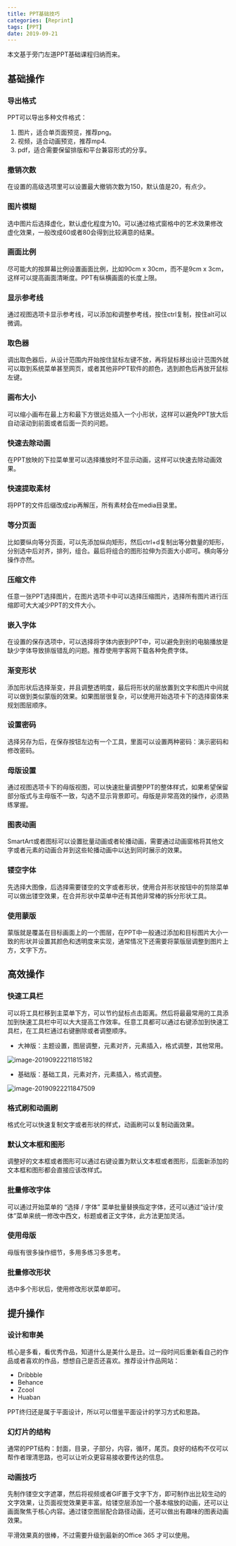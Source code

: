 ```yaml
---
title: PPT基础技巧
categories: [Reprint]
tags: [PPT]
date: 2019-09-21
---
```

本文基于旁门左道PPT基础课程归纳而来。

<!-- more -->

## 基础操作

### 导出格式

PPT可以导出多种文件格式：

1. 图片，适合单页面预览，推荐png。
2. 视频，适合动画预览，推荐mp4.
3. pdf，适合需要保留排版和平台兼容形式的分享。

### 撤销次数

在设置的高级选项里可以设置最大撤销次数为150，默认值是20，有点少。

### 图片模糊

选中图片后选择虚化，默认虚化程度为10。可以通过格式窗格中的艺术效果修改虚化效果，一般改成60或者80会得到比较满意的结果。

### 画面比例

尽可能大的按屏幕比例设置画面比例，比如90cm x 30cm，而不是9cm x 3cm，这样可以提高画面清晰度。PPT有纵横画面的长度上限。

### 显示参考线

通过视图选项卡显示参考线，可以添加和调整参考线，按住ctrl复制，按住alt可以微调。

### 取色器

调出取色器后，从设计范围内开始按住鼠标左键不放，再将鼠标移出设计范围外就可以取到系统菜单甚至网页，或者其他非PPT软件的颜色，选到颜色后再放开鼠标左键。

### 画布大小

可以缩小画布在最上方和最下方很远处插入一个小形状，这样可以避免PPT放大后自动滚动到前面或者后面一页的问题。

### 快速去除动画

在PPT放映的下拉菜单里可以选择播放时不显示动画，这样可以快速去除动画效果。

### 快速提取素材

将PPT的文件后缀改成zip再解压，所有素材会在media目录里。

### 等分页面

比如要纵向等分页面，可以先添加纵向矩形，然后ctrl+d复制出等分数量的矩形，分别选中后对齐，排列，组合。最后将组合的图形拉伸为页面大小即可。横向等分操作亦然。

### 压缩文件

任意一张PPT选择图片，在图片选项卡中可以选择压缩图片，选择所有图片进行压缩即可大大减少PPT的文件大小。

### 嵌入字体

在设置的保存选项中，可以选择将字体内嵌到PPT中，可以避免到别的电脑播放是缺少字体导致排版错乱的问题。推荐使用字客网下载各种免费字体。

### 渐变形状

添加形状后选择渐变，并且调整透明度，最后将形状的层放置到文字和图片中间就可以做到类似蒙版的效果。如果图层很复杂，可以使用开始选项卡下的选择窗体来规划图层顺序。

### 设置密码

选择另存为后，在保存按钮左边有一个工具，里面可以设置两种密码：演示密码和修改密码。

### 母版设置

通过视图选项卡下的母版视图，可以快速批量调整PPT的整体样式，如果希望保留部分版式与主母版不一致，勾选不显示背景即可。母版是非常高效的操作，必须熟练掌握。

### 图表动画

SmartArt或者图标可以设置批量动画或者轮播动画，需要通过动画窗格将其他文字或者元素的动画合并到这些轮播动画中以达到同时展示的效果。

### 镂空字体

先选择大图像，后选择需要镂空的文字或者形状，使用合并形状按钮中的剪除菜单可以做出镂空效果，在合并形状中菜单中还有其他非常棒的拆分形状工具。

### 使用蒙版

蒙版就是覆盖在目标画面上的一个图层，在PPT中一般通过添加和目标图片大小一致的形状并设置其颜色和透明度来实现，通常情况下还需要将蒙版层调整到图片上方，文字下方。

## 高效操作

### 快速工具栏

可以将工具栏移到主菜单下方，可以节约鼠标点击距离。然后将最最常用的工具添加到快速工具栏中可以大大提高工作效率。任意工具都可以通过右键添加到快速工具栏，在工具栏通过右键删除或者调整顺序。

- 大神版：主题设置，图层调整，元素对齐，元素插入，格式调整，其他常用。

![image-20190922211815182](https://tobyqin.github.io/images/image-20190922211815182.png)

- 基础版：基础工具，元素对齐，元素插入，格式调整。

![image-20190922211847509](https://tobyqin.github.io/images/image-20190922211847509.png)

### 格式刷和动画刷

格式化可以快速复制文字或者形状的样式，动画刷可以复制动画效果。

### 默认文本框和图形

调整好的文本框或者图形可以通过右键设置为默认文本框或者图形，后面新添加的文本框和图形都会直接应该改样式。

### 批量修改字体

可以通过开始菜单的 “选择 / 字体” 菜单批量替换指定字体，还可以通过“设计/变体”菜单来统一修改中西文，标题或者正文字体，此方法更加灵活。

### 使用母版

母版有很多操作细节，多用多练习多思考。

### 批量修改形状

选中多个形状后，使用修改形状菜单即可。

## 提升操作

### 设计和审美

核心是多看，看优秀作品，知道什么是美什么是丑。过一段时间后重新看自己的作品或者喜欢的作品，想想自己是否还喜欢。推荐设计作品网站：

- Dribbble
- Behance
- Zcool
- Huaban

PPT终归还是属于平面设计，所以可以借鉴平面设计的学习方式和思路。

### 幻灯片的结构

通常的PPT结构：封面，目录，子部分，内容，循环，尾页。良好的结构不仅可以帮作者理清思路，也可以让听众更容易接收要传达的信息。

### 动画技巧

先制作镂空文字遮罩，然后将视频或者GIF置于文字下方，即可制作出比较生动的文字效果，让页面视觉效果更丰富。给镂空层添加一个基本缩放的动画，还可以让画面聚焦于核心内容。通过镂空图层配合路径动画，还可以做出有趣味的图表动画效果。

平滑效果真的很棒，不过需要升级到最新的Office 365 才可以使用。






